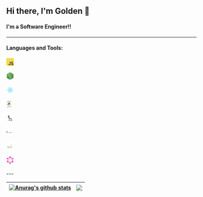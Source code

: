 ## Hi there, I'm Golden 👋

#### I'm a Software Engineer!!

---

#### Languages and Tools:
<p float='left'>
  <code><img height="20" src="https://raw.githubusercontent.com/github/explore/80688e429a7d4ef2fca1e82350fe8e3517d3494d/topics/javascript/javascript.png"></code>

  <code><img height="20" src="https://raw.githubusercontent.com/github/explore/80688e429a7d4ef2fca1e82350fe8e3517d3494d/topics/nodejs/nodejs.png"></code>

  <code><img height="20" src="https://raw.githubusercontent.com/github/explore/80688e429a7d4ef2fca1e82350fe8e3517d3494d/topics/react/react.png"></code>

  <code><img height="20" src="https://github.com/Goldenbwuoy/Goldenbwuoy/blob/main/python.png?raw=true"></code>

  <code><img height="20" src="https://github.com/Goldenbwuoy/Goldenbwuoy/blob/main/flask.jpeg?raw=true"></code>

  <code><img height="20" src="https://github.com/Goldenbwuoy/Goldenbwuoy/blob/main/mongodb.png?raw=true"></code>

  <code><img height="20" src="https://github.com/Goldenbwuoy/Goldenbwuoy/blob/main/mysql.png?raw=true"></code>

  <code><img height="20" src="https://raw.githubusercontent.com/github/explore/5c058a388828bb5fde0bcafd4bc867b5bb3f26f3/topics/graphql/graphql.png"></code>
</p>
---

| <a href="https://github.com/Goldenbwuoy/github-readme-stats"><img align="center" src="https://github-readme-stats.vercel.app/api?username=Goldenbwuoy&show_icons=true&include_all_commits=true&theme=buefy&hide_border=true" alt="Anurag's github stats" /></a> | <a href="https://github.com/Goldenbwuoy/github-readme-stats"><img align="center" src="https://github-readme-stats.vercel.app/api/top-langs/?username=Goldenbwuoy&layout=compact&theme=buefy&hide_border=true" /></a> |
| ------------- | ------------- |
